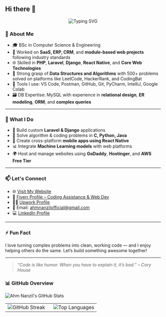 ## Hi there 👋 

<p align="center">
  <img src="https://readme-typing-svg.herokuapp.com?font=Fira+Code&size=22&duration=3000&pause=1000&color=F700FF&vCenter=true&width=435&lines=I'm+Ahm+Nanzil;Software+Engineer;Full+Stack+Developer;Coding+%7C+Deploying+%7C+Building;Let's+Do+Something+Amazing!" alt="Typing SVG" />
</p>



### 🚀 About Me

- 🎓 BSc in Computer Science & Engineering  
- 💼 Worked on **SaaS, ERP, CRM**, and **module-based web projects** following industry standards  
- 🌐 Skilled in **PHP**, **Laravel**, **Django**, **React Native**, and **Core Web Technologies**  
- 🧠 Strong grasp of **Data Structures and Algorithms** with 500+ problems solved on platforms like LeetCode, HackerRank, and CodingBat  
- 🧰 Tools I use: VS Code, Postman, GitHub, Git, PyCharm, IntelliJ, Google Colab  
- 🗃️ DB Expertise: MySQL with experience in **relational design**, **ER modeling**, **ORM**, and **complex queries**

---

### 💼 What I Do

- 🔧 Build custom **Laravel & Django** applications
- 🧠 Solve algorithm & coding problems in **C, Python, Java**
- 📱 Create cross-platform **mobile apps using React Native**
- 📊 Integrate **Machine Learning models** with web platforms
- 🌍 Host and manage websites using **GoDaddy**, **Hostinger**, and **AWS Free Tier**

---

### 📫 Let's Connect

- 🌐 [Visit My Website](https://ahm-nanzil.azurewebsites.net)
- 💼 [Fiverr Profile – Coding Assistance & Web Dev](https://www.fiverr.com/s/P2WXw3o)
- 🧑‍💻 [Upwork Profile](https://www.upwork.com/freelancers/~0188c3e0f408323508?mp_source=share)  
- 📧 Email: ahmnanzilofficial@gmail.com  
- 💻 [LinkedIn Profile](https://www.linkedin.com/in/ahmnanzil) 

---
### ⚡ Fun Fact
I love turning complex problems into clean, working code — and I enjoy helping others do the same. Let’s build something awesome together!

---

> *“Code is like humor. When you have to explain it, it’s bad.” – Cory House*

### 📊 GitHub Overview
<table border="0">
   <img src="https://github-readme-stats.vercel.app/api?username=ahm-nanzil&show_icons=true&theme=radical&count_private=true&hide_title=false" alt="Ahm Nanzil's GitHub Stats" />
  <tr>
    <td width="50%">
      <img src="https://streak-stats.demolab.com/?user=ahm-nanzil&theme=radical&hide_border=false" alt="GitHub Streak" />
    </td>
    <td width="50%">
      <img src="https://github-readme-stats.vercel.app/api/top-langs/?username=ahm-nanzil&layout=compact&theme=radical" alt="Top Languages" />
    </td>
  </tr>
</table>



